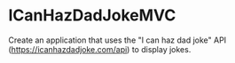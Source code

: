 # ICanHazDadJokeMVC
Create an application that uses the "I can haz dad joke" API (https://icanhazdadjoke.com/api) to display jokes. 
